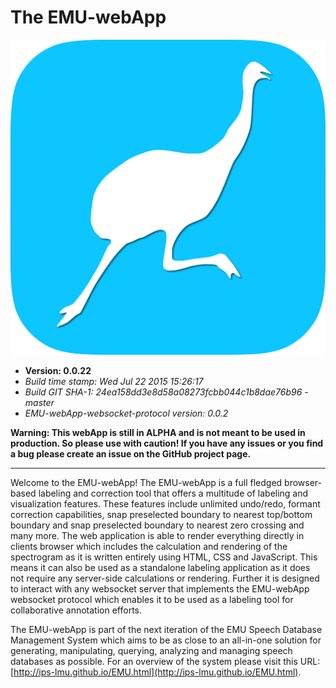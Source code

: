 # The EMU-webApp

<!---
author: Raphael Winkelmann
-->

![icon](assets/EMU-webAppIcon-roundCorners.svg)


- **Version: 0.0.22**
- *Build time stamp: Wed Jul 22 2015 15:26:17*
- *Build GIT SHA-1: 24ea158dd3e8d58a08273fcbb044c1b8dae76b96 - master*
- *EMU-webApp-websocket-protocol version: 0.0.2*


**Warning: This webApp is still in ALPHA and is not meant to be used in production. So please use with caution! If you 
have any issues or you find a bug please create an issue on the GitHub project page.**

--------------------- 

Welcome to the EMU-webApp! The EMU-webApp is a full fledged browser-based labeling and correction tool that offers a 
multitude of labeling and visualization features. These features include unlimited undo/redo, formant correction 
capabilities, snap preselected boundary to nearest top/bottom boundary and snap preselected boundary to nearest zero 
crossing and many more. The web application is able to render everything directly in clients browser which includes the 
calculation and rendering of the spectrogram as it is written entirely using HTML, CSS and JavaScript. This means it 
can also be used as a standalone labeling application as it does not require any server-side calculations or rendering. 
Further it is designed to interact with any websocket server that implements the EMU-webApp websocket protocol which 
enables it to be used as a labeling tool for collaborative annotation efforts.

The EMU-webApp is part of the next iteration of the EMU Speech Database Management System which aims to be as close to 
an all-in-one solution for generating, manipulating, querying, analyzing and managing speech databases as possible. For 
an overview of the system please visit this URL: [http://ips-lmu.github.io/EMU.html](http://ips-lmu.github.io/EMU.html).

